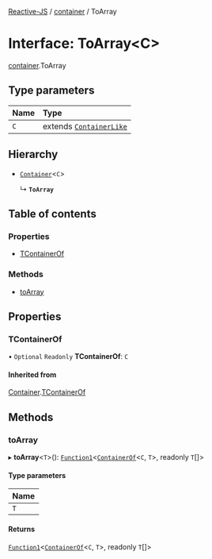 [Reactive-JS](../README.md) / [container](../modules/container.md) / ToArray

# Interface: ToArray<C\>

[container](../modules/container.md).ToArray

## Type parameters

| Name | Type |
| :------ | :------ |
| `C` | extends [`ContainerLike`](container.ContainerLike.md) |

## Hierarchy

- [`Container`](container.Container.md)<`C`\>

  ↳ **`ToArray`**

## Table of contents

### Properties

- [TContainerOf](container.ToArray.md#tcontainerof)

### Methods

- [toArray](container.ToArray.md#toarray)

## Properties

### TContainerOf

• `Optional` `Readonly` **TContainerOf**: `C`

#### Inherited from

[Container](container.Container.md).[TContainerOf](container.Container.md#tcontainerof)

## Methods

### toArray

▸ **toArray**<`T`\>(): [`Function1`](../modules/functions.md#function1)<[`ContainerOf`](../modules/container.md#containerof)<`C`, `T`\>, readonly `T`[]\>

#### Type parameters

| Name |
| :------ |
| `T` |

#### Returns

[`Function1`](../modules/functions.md#function1)<[`ContainerOf`](../modules/container.md#containerof)<`C`, `T`\>, readonly `T`[]\>
